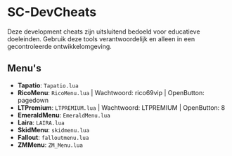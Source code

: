 # SC-DevCheats

Deze development cheats zijn uitsluitend bedoeld voor educatieve doeleinden. Gebruik deze tools verantwoordelijk en alleen in een gecontroleerde ontwikkelomgeving.

## Menu's
- **Tapatio**: `Tapatio.lua`
- **RicoMenu**: `RicoMenu.lua` | Wachtwoord: rico69vip | OpenButton: pagedown
- **LTPremium**: `LTPREMIUM.lua` | Wachtwoord: LTPREMIUM | OpenButton: 8
- **EmeraldMenu**: `EmeraldMenu.lua`
- **Laira**: `LAIRA.lua`
- **SkidMenu**: `skidmenu.lua`
- **Fallout**: `falloutmenu.lua`
- **ZMMenu**: `ZM_Menu.lua`
